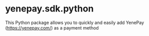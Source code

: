 # yenepay.sdk.python
This Python package allows you to quickly and easily add YenePay (https://yenepay.com/) as a payment method
